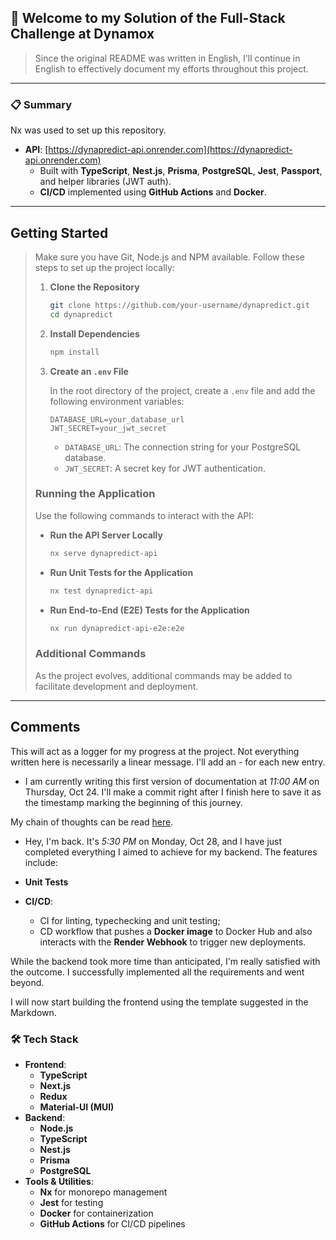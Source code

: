 ## 🚀 Welcome to my Solution of the Full-Stack Challenge at Dynamox

> Since the original README was written in English, I'll continue in English to effectively document my efforts throughout this project.

---

### 📋 Summary

Nx was used to set up this repository.

- **API**: [https://dynapredict-api.onrender.com](https://dynapredict-api.onrender.com)
  - Built with **TypeScript**, **Nest.js**, **Prisma**, **PostgreSQL**, **Jest**, **Passport**, and helper libraries (JWT auth).
  - **CI/CD** implemented using **GitHub Actions** and **Docker**.

---

## Getting Started

> Make sure you have Git, Node.js and NPM available.
> Follow these steps to set up the project locally:
>
> 1. **Clone the Repository**
>
>    ```bash
>    git clone https://github.com/your-username/dynapredict.git
>    cd dynapredict
>    ```
>
> 2. **Install Dependencies**
>
>    ```bash
>    npm install
>    ```
>
> 3. **Create an `.env` File**
>
>    In the root directory of the project, create a `.env` file and add the following environment variables:
>
>    ```env
>    DATABASE_URL=your_database_url
>    JWT_SECRET=your_jwt_secret
>    ```
>
>    - `DATABASE_URL`: The connection string for your PostgreSQL database.
>    - `JWT_SECRET`: A secret key for JWT authentication.
>
> ### Running the Application
>
> Use the following commands to interact with the API:
>
> - **Run the API Server Locally**
>
>   ```bash
>   nx serve dynapredict-api
>   ```
>
> - **Run Unit Tests for the Application**
>
>   ```bash
>   nx test dynapredict-api
>   ```
>
> - **Run End-to-End (E2E) Tests for the Application**
>
>   ```bash
>   nx run dynapredict-api-e2e:e2e
>   ```
>
> ### Additional Commands
>
> As the project evolves, additional commands may be added to facilitate development and deployment.

<hr>

## Comments

This will act as a logger for my progress at the project. Not everything written here is necessarily a linear message. I'll add an - for each new entry.

- I am currently writing this first version of documentation at _11:00 AM_ on Thursday, Oct 24. I'll make a commit right after I finish here to save it as the timestamp marking the beginning of this journey.

My chain of thoughts can be read [here](/thoughts.md).

- Hey, I'm back. It's _5:30 PM_ on Monday, Oct 28, and I have just completed everything I aimed to achieve for my backend. The features include:

- **Unit Tests**
- **CI/CD**:
  - CI for linting, typechecking and unit testing;
  - CD workflow that pushes a **Docker image** to Docker Hub and also interacts with the **Render Webhook** to trigger new deployments.

While the backend took more time than anticipated, I'm really satisfied with the outcome. I successfully implemented all the requirements and went beyond.

I will now start building the frontend using the template suggested in the Markdown.

### 🛠️ Tech Stack

- **Frontend**:
  - **TypeScript**
  - **Next.js**
  - **Redux**
  - **Material-UI (MUI)**
- **Backend**:
  - **Node.js**
  - **TypeScript**
  - **Nest.js**
  - **Prisma**
  - **PostgreSQL**
- **Tools & Utilities**:
  - **Nx** for monorepo management
  - **Jest** for testing
  - **Docker** for containerization
  - **GitHub Actions** for CI/CD pipelines
